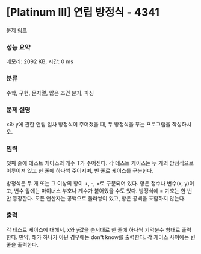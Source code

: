 # [Platinum III] 연립 방정식 - 4341 

[문제 링크](https://www.acmicpc.net/problem/4341) 

### 성능 요약

메모리: 2092 KB, 시간: 0 ms

### 분류

수학, 구현, 문자열, 많은 조건 분기, 파싱

### 문제 설명

<p>
	x와 y에 관한 연립 일차 방정식이 주어졌을 때, 두 방정식을 푸는 프로그램을 작성하시오.</p>

### 입력 

 <p>
	첫째 줄에 테스트 케이스의 개수 T가 주어진다. 각 테스트 케이스는 두 개의 방정식으로 이루어져 있고 한 줄에 하나씩 주어지며, 빈 줄로 케이스를 구분한다.</p>

<p>
	방정식은 두 개 또는 그 이상의 항이 +, -, =로 구분되어 있다. 항은 정수나 변수(x, y)이고, 변수 앞에는 마이너스 부호나 계수가 붙어있을 수도 있다. 방정식에 = 기호는 한 번만 등장한다. 모든 연산자는 공백으로 둘러쌓여 있고, 항은 공백을 포함하지 않는다.</p>

### 출력 

 <p>
	각 테스트 케이스에 대해서, x와 y값을 순서대로 한 줄에 하나씩 기약분수 형태로 출력한다. 만약, 해가 하나가 아닌 경우에는 don't know를 출력한다. 각 케이스 사이에는 빈 줄을 출력한다. </p>

